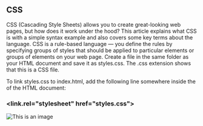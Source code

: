 ## CSS
CSS (Cascading Style Sheets) allows you to create great-looking web pages, but how does it work under the hood? This article explains what CSS is with a simple syntax example and also covers some key terms about the language.
CSS is a rule-based language — you define the rules by specifying groups of styles that should be applied to particular elements or groups of elements on your web page.
Create a file in the same folder as your HTML document and save it as styles.css. The .css extension shows that this is a CSS file.

To link styles.css to index.html, add the following line somewhere inside the <head> of the HTML document:
  
  ### <link.rel="stylesheet" href="styles.css">
  ![This is an image](https://raw.githubusercontent.com/iLoveCodingOrg/css-cheatsheet/master/css-cheatsheet.gif)

